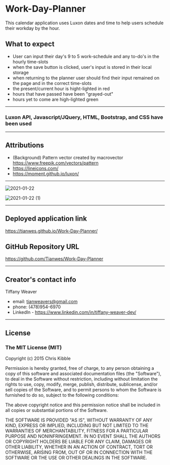 # Work-Day-Planner
This calendar application uses Luxon dates and time to help users schedule their workday by the hour. 

## What to expect
- User can input their day's 9 to 5 work-schedule and any to-do's in the hourly time-slots
- when the save button is clicked, user's input is stored in their local storage
- when returning to the planner user should find their input remained on the page and in the correct time-slots
- the present/current hour is hight-lighted in red
- hours that have passed have been "grayed-out"
- hours yet to come are high-lighted green

---

### Luxon API, Javascript/JQuery, HTML, Bootstrap, and CSS have been used

---

## Attributions
- (Background) Pattern vector created by macrovector https://www.freepik.com/vectors/pattern 
- https://lineicons.com/
- https://moment.github.io/luxon/

---

![2021-01-22](https://user-images.githubusercontent.com/72744783/105517936-a6a32100-5ca5-11eb-9a2b-b8c2a89cdc2a.png)


![2021-01-22 (1)](https://user-images.githubusercontent.com/72744783/105517948-a99e1180-5ca5-11eb-99ac-49f6080318c3.png)


---

## Deployed application link
https://tianwes.github.io/Work-Day-Planner/

## GitHub Repository URL
https://github.com/Tianwes/Work-Day-Planner

---

## Creator's contact info
Tiffany Weaver
- email: tianweavers@gmail.com
- phone: (478)954-6970
- LinkedIn - https://www.linkedin.com/in/tiffany-weaver-dev/

------

## License
### The MIT License (MIT)

Copyright (c) 2015 Chris Kibble

Permission is hereby granted, free of charge, to any person obtaining a copy of this software and associated documentation files (the "Software"), to deal in the Software without restriction, including without limitation the rights to use, copy, modify, merge, publish, distribute, sublicense, and/or sell copies of the Software, and to permit persons to whom the Software is furnished to do so, subject to the following conditions:

The above copyright notice and this permission notice shall be included in all copies or substantial portions of the Software.

THE SOFTWARE IS PROVIDED "AS IS", WITHOUT WARRANTY OF ANY KIND, EXPRESS OR IMPLIED, INCLUDING BUT NOT LIMITED TO THE WARRANTIES OF MERCHANTABILITY, FITNESS FOR A PARTICULAR PURPOSE AND NONINFRINGEMENT. IN NO EVENT SHALL THE AUTHORS OR COPYRIGHT HOLDERS BE LIABLE FOR ANY CLAIM, DAMAGES OR OTHER LIABILITY, WHETHER IN AN ACTION OF CONTRACT, TORT OR OTHERWISE, ARISING FROM, OUT OF OR IN CONNECTION WITH THE SOFTWARE OR THE USE OR OTHER DEALINGS IN THE SOFTWARE.
